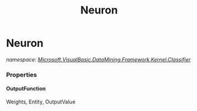 ﻿---
title: Neuron
---

# Neuron
_namespace: [Microsoft.VisualBasic.DataMining.Framework.Kernel.Classifier](N-Microsoft.VisualBasic.DataMining.Framework.Kernel.Classifier.html)_






### Properties

#### OutputFunction
Weights, Entity, OutputValue
